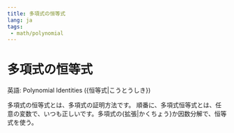 ```yaml
---
title: 多項式の恒等式
lang: ja
tags:
 - math/polynomial
---
```

# 多項式の恒等式
英語: Polynomial Identities ({恒等式|こうとうしき})

多項式の恒等式とは、多項式の証明方法です。
順番に、多項式恒等式とは、任意の変数で、いつも正しいです。多項式の{拡張|かくちょう}か因数分解で、恒等式を使う。